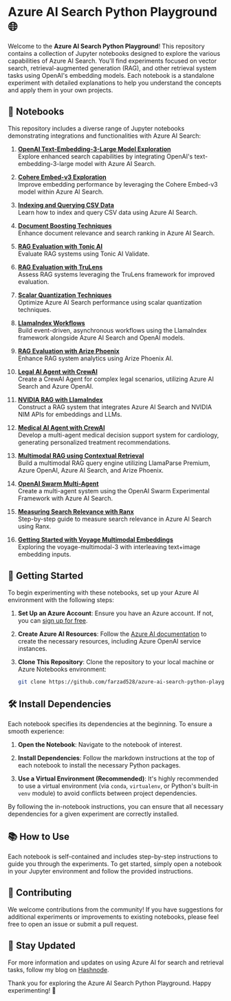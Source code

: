 # Azure AI Search Python Playground 🌐

Welcome to the **Azure AI Search Python Playground**! This repository contains a collection of Jupyter notebooks designed to explore the various capabilities of Azure AI Search. You'll find experiments focused on vector search, retrieval-augmented generation (RAG), and other retrieval system tasks using OpenAI's embedding models. Each notebook is a standalone experiment with detailed explanations to help you understand the concepts and apply them in your own projects.

## 📓 Notebooks

This repository includes a diverse range of Jupyter notebooks demonstrating integrations and functionalities with Azure AI Search:

1. **[OpenAI Text-Embedding-3-Large Model Exploration](azure-ai-search-text-embedding-3-large.ipynb)**  
   Explore enhanced search capabilities by integrating OpenAI's text-embedding-3-large model with Azure AI Search.

2. **[Cohere Embed-v3 Exploration](azure-ai-search-cohere-embed-v3.ipynb)**  
   Improve embedding performance by leveraging the Cohere Embed-v3 model within Azure AI Search.

3. **[Indexing and Querying CSV Data](azure-ai-search-csv.ipynb)**  
   Learn how to index and query CSV data using Azure AI Search.

4. **[Document Boosting Techniques](azure-ai-search-document-boosting.ipynb)**  
   Enhance document relevance and search ranking in Azure AI Search.

5. **[RAG Evaluation with Tonic AI](azure-ai-search-rag-eval-tonic-ai.ipynb)**  
   Evaluate RAG systems using Tonic AI Validate.

6. **[RAG Evaluation with TruLens](azure-ai-search-rag-eval-trulens.ipynb)**  
   Assess RAG systems leveraging the TruLens framework for improved evaluation.

7. **[Scalar Quantization Techniques](azure-ai-search-scalar-quantization.ipynb)**  
   Optimize Azure AI Search performance using scalar quantization techniques.

8. **[LlamaIndex Workflows](azure-ai-search-llamaindex-workflows.ipynb)**  
   Build event-driven, asynchronous workflows using the LlamaIndex framework alongside Azure AI Search and OpenAI models.

9. **[RAG Evaluation with Arize Phoenix](azure-ai-search-rag-eval-arize-ai.ipynb)**  
   Enhance RAG system analytics using Arize Phoenix AI.

10. **[Legal AI Agent with CrewAI](azure-ai-search-legal-ai-agent.ipynb)**  
    Create a CrewAI Agent for complex legal scenarios, utilizing Azure AI Search and Azure OpenAI.

11. **[NVIDIA RAG with LlamaIndex](azure-ai-search-nvidia-rag.ipynb)**  
    Construct a RAG system that integrates Azure AI Search and NVIDIA NIM APIs for embeddings and LLMs.

12. **[Medical AI Agent with CrewAI](azure-ai-search-medical-ai-agent.ipynb)**  
    Develop a multi-agent medical decision support system for cardiology, generating personalized treatment recommendations.

13. **[Multimodal RAG using Contextual Retrieval](azure-ai-search-contextual-retreival.ipynb)**  
    Build a multimodal RAG query engine utilizing LlamaParse Premium, Azure OpenAI, Azure AI Search, and Arize Phoenix.

14. **[OpenAI Swarm Multi-Agent](azure-ai-search-openai-swarm.ipynb)**  
    Create a multi-agent system using the OpenAI Swarm Experimental Framework with Azure AI Search.
15. **[Measuring Search Relevance with Ranx](azure-ai-search-eval-ranx.ipynb)**  
    Step-by-step guide to measure search relevance in Azure AI Search using Ranx.
15. **[Getting Started with Voyage Multimodal Embeddings](azure-ai-search-voyage-multimodal)**  
    Exploring the voyage-multimodal-3 with interleaving text+image embedding inputs.

## 🚀 Getting Started

To begin experimenting with these notebooks, set up your Azure AI environment with the following steps:

1. **Set Up an Azure Account**: Ensure you have an Azure account. If not, you can [sign up for free](https://azure.microsoft.com/free/).

2. **Create Azure AI Resources**: Follow the [Azure AI documentation](https://docs.microsoft.com/en-us/azure/cognitive-services/) to create the necessary resources, including Azure OpenAI service instances.

3. **Clone This Repository**: Clone the repository to your local machine or Azure Notebooks environment:

   ```bash
   git clone https://github.com/farzad528/azure-ai-search-python-playground.git
   ```

## 🛠️ Install Dependencies

Each notebook specifies its dependencies at the beginning. To ensure a smooth experience:

1. **Open the Notebook**: Navigate to the notebook of interest.

2. **Install Dependencies**: Follow the markdown instructions at the top of each notebook to install the necessary Python packages.

3. **Use a Virtual Environment (Recommended)**: It's highly recommended to use a virtual environment (via `conda`, `virtualenv`, or Python's built-in `venv` module) to avoid conflicts between project dependencies.

By following the in-notebook instructions, you can ensure that all necessary dependencies for a given experiment are correctly installed.

## 📚 How to Use

Each notebook is self-contained and includes step-by-step instructions to guide you through the experiments. To get started, simply open a notebook in your Jupyter environment and follow the provided instructions.

## 🤝 Contributing

We welcome contributions from the community! If you have suggestions for additional experiments or improvements to existing notebooks, please feel free to open an issue or submit a pull request.

## 🔔 Stay Updated

For more information and updates on using Azure AI for search and retrieval tasks, follow my blog on [Hashnode](https://hashnode.com/@Farzzy528).

Thank you for exploring the Azure AI Search Python Playground. Happy experimenting! 🎉